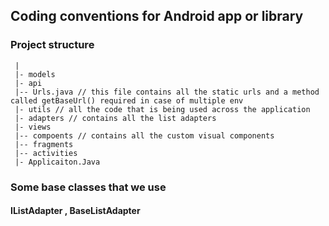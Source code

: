 ## Coding conventions for Android app or library

### Project structure
```
 |  
 |- models
 |- api
 |-- Urls.java // this file contains all the static urls and a method called getBaseUrl() required in case of multiple env
 |- utils // all the code that is being used across the application
 |- adapters // contains all the list adapters
 |- views
 |-- compoents // contains all the custom visual components
 |-- fragments
 |-- activities
 |- Applicaiton.Java
 ```

### Some base classes that we use

#### IListAdapter , BaseListAdapter
